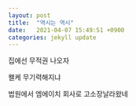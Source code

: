 ```yaml
---
layout: post
title:  "역시는 역시"
date:   2021-04-07 15:49:51 +0900
categories: jekyll update
---
```


집에선 무적권 나오자

왤케 무기력해지냐

법원에서 엠에이치 회사로 고소장날라왔네